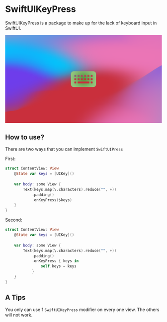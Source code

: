 # SwiftUIKeyPress

SwiftUIKeyPress is a package to make up for the lack of keyboard input in SwiftUI.

![](SwiftUIKeyPress.png)

## How to use?

There are two ways that you can implement `SwiftUIPress`

First:

```swift
struct ContentView: View
    @State var keys = [UIKey]()

    var body: some View {
        Text(keys.map(\.characters).reduce("", +))
            .padding()
            .onKeyPress($keys)
    }
}
```

Second:

```swift
struct ContentView: View
    @State var keys = [UIKey]()

    var body: some View {
        Text(keys.map(\.characters).reduce("", +))
            .padding()
            .onKeyPress { keys in
                self.keys = keys
            }
    }
}
```

## A Tips

You only can use 1 `SwiftUIKeyPress` modifier on every one view. The others will not work.
